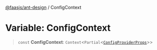[@faasjs/ant-design](../README.md) / ConfigContext

# Variable: ConfigContext

> `const` **ConfigContext**: `Context`\<`Partial`\<[`ConfigProviderProps`](../interfaces/ConfigProviderProps.md)\>\>
